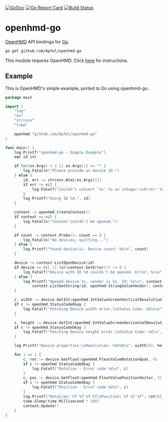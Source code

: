 [![GoDoc](https://godoc.org/github.com/Apfel/openhmd-go?status.svg)](https://godoc.org/github.com/Apfel/openhmd-go)
[![Go Report Card](https://goreportcard.com/badge/github.com/Apfel/openhmd-go)](https://goreportcard.com/report/github.com/Apfel/openhmd-go)
[![Build Status](https://travis-ci.org/Apfel/openhmd-go.svg?branch=master)](https://travis-ci.org/Apfel/openhmd-go)

# openhmd-go
[OpenHMD](http://www.openhmd.net/) API bindings for [Go](https://golang.org/).

```sh
go get github.com/Apfel/openhmd-go
```

This module requires OpenHMD. Click [here](http://www.openhmd.net/index.php/download/) for instructions.

## Example
This is OpenHMD's simple example, ported to Go using openhmd-go.

```go
package main

import (
	"log"
	"os"
	"strconv"
	"time"

	openhmd "github.com/Apfel/openhmd-go"
)

func main() {
	log.Printf("openhmd-go - Simple Example")
	var id int

	if len(os.Args) < 2 || os.Args[1] == "" {
		log.Fatalln("Please provide an device ID.")
	} else {
		id, err := strconv.Atoi(os.Args[1])
		if err != nil {
			log.Fatalf("Couldn't convert '%s' to an integer.\nError: %s\n", os.Args[1], err.Error())
		}
		log.Printf("Using ID %d.", id)
	}

	context := openhmd.CreateContext()
	if context == nil {
		log.Fatalln("Context couldn't be opened.")
	}

	if count := context.Probe(); count == 0 {
		log.Fatalln("No devices, quitting...")
	} else {
		log.Printf("Found device(s). Device count: %d\n", count)
	}

	device := context.ListOpenDevice(id)
	if device == nil || len(context.GetError()) != 0 {
		log.Fatalf("Device with ID %d couldn't be opened. Error: %s\n", id, context.GetError())
	} else {
		log.Printf("Opened device %s, vendor is %s. ID: %s\n", context.ListGetString(id, openhmd.StringValueProduct),
			context.ListGetString(id, openhmd.StringValueVendor), context.ListGetString(id, openhmd.StringValuePath))
	}

	c, width := device.GetInt(openhmd.IntValueScreenVerticalResolution, 1)
	if c != openhmd.StatusCodeOkay {
		log.Fatalf("Fetching Device width error.\nStatus Code: %d\n\n", c)
	}

	c, height := device.GetInt(openhmd.IntValueScreenHorizontalResolution, 1)
	if c != openhmd.StatusCodeOkay {
		log.Fatalf("Fetching Device height error.\nStatus Code: %d\n", c)
	}

	log.Printf("Device properties:\nResolution: %dx%d\n", width[0], height[0]) // I do know that this is rather poorly designed, but whatever

	for 1 == 1 {
		c, rot := device.GetFloat(openhmd.FloatValueRotationQuat, 4)
		if c != openhmd.StatusCodeOkay {
			log.Fatalf("Rotation - Error code %d\n", c)
		}
		c, pos := device.GetFloat(openhmd.FloatValuePositionVector, 3)
		if c != openhmd.StatusCodeOkay {
			log.Fatalf("Position - Error code %d\n", c)
		}
		log.Printf("Rotation: %f %f %f %f\nPosition: %f %f %f", rot[0], rot[1], rot[2], rot[3], pos[0], pos[1], pos[2])
		time.Sleep(time.Millisecond * 100)
		context.Update()
	}
}
```
